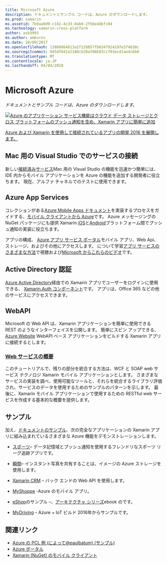 ```yaml
---
title: Microsoft Azure
description: ドキュメントとサンプル コードは、Azure のダウンロードします。
ms.prod: xamarin
ms.assetid: 7b9aa8d9-c181-4c33-8ab0-2f56e4dbfc04
ms.technology: xamarin-cross-platform
author: asb3993
ms.author: amburns
ms.date: 10/09/2017
ms.openlocfilehash: 13868864813a2f120857fb6347924197e374638c
ms.sourcegitcommit: 945df041e2180cb20af08b83cc703ecd1aedc6b0
ms.translationtype: MT
ms.contentlocale: ja-JP
ms.lasthandoff: 04/04/2018
---
```

# <a name="microsoft-azure"></a>Microsoft Azure

_ドキュメントとサンプル コードは、Azure のダウンロードします。_

[ ![](images/evolve-mikej-azure-sml.png "Azure のアプリケーション サービス機能はクラウド データ ストレージとクロス プラットフォームのプッシュ通知を含め、Xamarin アプリに簡単に追加")](https://evolve.xamarin.com/session/56ec886fde91c6253c277bc6)

[Azure および Xamarin を使用して接続されているアプリの開発 2016 を展開します。](https://evolve.xamarin.com/session/56ec886fde91c6253c277bc6)

## <a name="connected-services-in-visual-studio-for-mac"></a>Mac 用の Visual Studio でのサービスの接続

新しい[接続済みサービス](connected-services.md)Mac 用の Visual Studio の機能を迅速かつ簡単には、IDE 内からモバイル アプリケーションを Azure の機能を追加する開発者に役立ちます。 現在、アルファ チャネルでのテストに使用できます。


## <a name="azure-app-services"></a>Azure App Services

コレクションがある[Azure Mobile Apps ドキュメント](~/cross-platform/data-cloud/mobile-apps.md)を実装するプロセスをガイドする、[モバイル クライアントから Azure](https://www.nuget.org/packages/Microsoft.Azure.Mobile.Client/)です。
Azure メッセージングの NuGet パッケージにも提供 Xamarin [iOS](https://www.nuget.org/packages/Xamarin.Azure.NotificationHubs.iOS/)と[Android](https://www.nuget.org/packages/Xamarin.Azure.NotificationHubs.Android/)プラットフォーム間でプッシュ通知の実装に役立ちます。

アプリの構成、 [Azure アプリ サービス ポータル](https://portal.azure.com/)モバイル アプリ、Web Api、ストレージ、およびその他にアクセスします。 について学習[アプリ サービスのさまざまな方法](http://azure.microsoft.com/en-us/updates/whats-new-with-azure-app-service/)で視聴および[Microsoft からこれらのビデオ](http://azure.microsoft.com/en-us/campaigns/azure-march-announcement/)です。

## <a name="active-directory-authentication"></a>Active Directory 認証

[Azure Active Directory](~/cross-platform/data-cloud/active-directory/index.md)経由での Xamarin アプリでユーザーをログインに使用できる、 [Xamarin.Auth コンポーネント](https://www.nuget.org/packages/Xamarin.Auth/)です。
アプリは、Office 365 などの他のサービスにアクセスできます。

## <a name="webapi"></a>WebAPI

Microsoft の Web API は、Xamarin アプリケーションを簡単に使用できる REST のようなインターフェイスを公開します。
簡単にスピン アップできる、 [Azure Website](https://trywebsites.azurewebsites.net/) WebAPI ベース アプリケーションをビルドする Xamarin アプリに接続するとします。


###  <a name="introduction-to-web-servicescross-platformdata-cloudweb-servicesindexmd"></a>[Web サービスの概要](~/cross-platform/data-cloud/web-services/index.md)

このチュートリアルで、残りの部分を統合する方法は、WCF と SOAP web サービス テクノロジ Xamarin モバイル アプリケーションとします。 さまざまなサービスの実装を調べ、使用可能なツールと、それらを統合するライブラリ評価され、サービスのデータを使用するためのサンプルのパターンを示します。 最後に、Xamarin モバイル アプリケーションで使用するための RESTful web サービスを作成する基本的な概要を提供します。

## <a name="samples"></a>サンプル

加え、[ドキュメントのサンプル](https://github.com/xamarin/mobile-samples/tree/master/Azure)、次の完全なアプリケーションの Xamarin アプリに組み込まれているさまざまな Azure 機能をデモンストレーションします。

- [スポーツ](https://github.com/xamarin/Sport)– データ記憶域とプッシュ通知を使用するフレンドリなスポーツ リーグ追跡アプリです。
- [瞬間](https://github.com/pierceboggan/Moments)– インスタント写真を共有することは、イメージの Azure ストレージを使用します。
- [Xamarin CRM](https://github.com/xamarin/app-crm) – バック エンドの Web API を使用します。
- [MyShoppe](https://github.com/jamesmontemagno/MyShoppe) -Azure のモバイル アプリ。

- [eShop](https://github.com/dotnet-architecture/eShopOnContainers)のサンプル –、[アーキテクチャ シリーズ](https://www.microsoft.com/net/learn/architecture)ebook のです。
- [MyDriving](https://azure.microsoft.com/en-us/campaigns/mydriving/) – Azure + IoT ビルド 2016年からサンプルです。


## <a name="related-links"></a>関連リンク

- [Azure の PCL 例 (によって@paulbatum) (サンプル)](https://github.com/paulbatum/mobile-services-xamarin-pcl)
- [Azure ポータル](http://azure.microsoft.com/)
- [Xamarin (NuGet) のモバイル クライアント](https://www.nuget.org/packages/Microsoft.Azure.Mobile.Client/)
